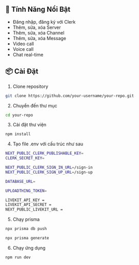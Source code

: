 ## 🚀 Tính Năng Nổi Bật

- Đăng nhập, đăng ký với Clerk
- Thêm, sửa, xóa Server
- Thêm, sửa, xóa Channel
- Thêm, sửa, xóa Message
- Video call
- Voice call
- Chat real-time

## 📦 Cài Đặt

1. Clone repository

```bash
git clone https://github.com/your-username/your-repo.git
```

2. Chuyển đến thư mục

```bash
cd your-repo
```

3. Cài đặt thư viện

```bash
npm install
```

4. Tạo file .env với cấu trúc như sau

```bash
NEXT_PUBLIC_CLERK_PUBLISHABLE_KEY=
CLERK_SECRET_KEY=

NEXT_PUBLIC_CLERK_SIGN_IN_URL=/sign-in
NEXT_PUBLIC_CLERK_SIGN_UP_URL=/sign-up

DATABASE_URL=

UPLOADTHING_TOKEN=

LIVEKIT_API_KEY =
LIVEKIT_API_SECRET =
NEXT_PUBLIC_LIVEKIT_URL =
```

5. Chạy prisma

```bash
npx prisma db push

npx prisma generate
```

6. Chạy ứng dụng

```bash
npm run dev
```
